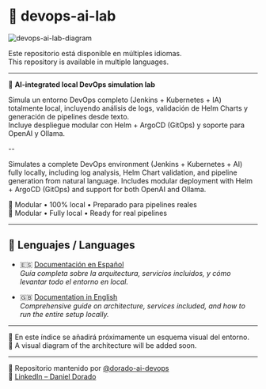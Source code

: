# 🧪 devops-ai-lab

![devops-ai-lab-diagram](./imagesdevops-ai-lab.drawio.png)

Este repositorio está disponible en múltiples idiomas.  
This repository is available in multiple languages.

---

🤖 **AI-integrated local DevOps simulation lab**  

Simula un entorno DevOps completo (Jenkins + Kubernetes + IA) totalmente local, incluyendo análisis de logs, validación de Helm Charts y generación de pipelines desde texto.  
Incluye despliegue modular con Helm + ArgoCD (GitOps) y soporte para OpenAI y Ollama.

--

Simulates a complete DevOps environment (Jenkins + Kubernetes + AI) fully locally, including log analysis, Helm Chart validation, and pipeline generation from natural language.
Includes modular deployment with Helm + ArgoCD (GitOps) and support for both OpenAI and Ollama.

🧠 Modular • 100% local • Preparado para pipelines reales  
🧠 Modular • Fully local • Ready for real pipelines

---

## 📘 Lenguajes / Languages

- 🇪🇸 [Documentación en Español](./README_ES.md)  
  _Guía completa sobre la arquitectura, servicios incluidos, y cómo levantar todo el entorno en local._

- 🇬🇧 [Documentation in English](./README_ENG.md)  
  _Comprehensive guide on architecture, services included, and how to run the entire setup locally._

---

📌 En este índice se añadirá próximamente un esquema visual del entorno.  
📌 A visual diagram of the architecture will be added soon.

---

📁 Repositorio mantenido por [@dorado-ai-devops](https://github.com/dorado-ai-devops)  
🔗 [LinkedIn – Daniel Dorado](https://www.linkedin.com/in/doradodaniel/)
